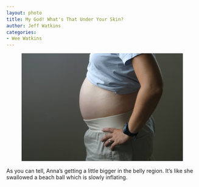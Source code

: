 ```yaml
---
layout: photo
title: My God! What's That Under Your Skin?
author: Jeff Watkins
categories:
- Wee Watkins
---
```


<figure><img class="photo" src="/photos/IMG_2139.jpg"></figure>

As you can tell, Anna’s getting a little bigger in the belly region. It’s like
she swallowed a beach ball which is slowly inflating.

